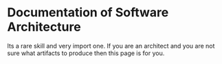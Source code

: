 # Documentation of Software Architecture
Its a rare skill and very import one. If you are an architect and you are not sure what artifacts to produce then this page is for you.
